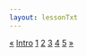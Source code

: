 ```yaml
---
layout: lessonTxt
---
```


<div class="paginationDiv">
<div class="pagination">
  <a onclick="loadOnClick('{{site.baseurl}}/lessons/sintesis_aditiva/chapter1/1.1.2/', '1.1.2.html','', false)" href="javascript:void(0);">&laquo;</a>
  <a onclick="loadOnClick('{{site.baseurl}}/lessons/sintesis_aditiva/chapter2/1.2.1/', '1.2.1.html','', false)" href="javascript:void(0);">Intro</a>
  <a onclick="loadOnClick('{{site.baseurl}}/lessons/sintesis_aditiva/chapter1/1.1.1/a/', '1.1.1-a.html','', false)" href="javascript:void(0);">1</a>
  <a class="active" href="#">2</a>
  <a onclick="loadOnClick('{{site.baseurl}}/lessons/sintesis_aditiva/chapter1/1.1.1/c/', '1.1.1-c.html','', false)" href="javascript:void(0);">3</a>
  <a onclick="loadOnClick('{{site.baseurl}}/lessons/sintesis_aditiva/chapter2/1.1.3/', '1.1.2.html','', false)" href="javascript:void(0);">4</a>
  <a onclick="loadOnClick('{{site.baseurl}}/lessons/sintesis_aditiva/chapter2/1.1.3/', '1.1.2.html','', false)" href="javascript:void(0);">5</a>
  <a onclick="loadOnClick('{{site.baseurl}}/lessons/sintesis_aditiva/chapter1/1.1.4/', '1.1.4.html','1.1.4.csd', false)" href="javascript:void(0);">&raquo;</a>
</div>
</div>

<br>
<script>
    window.audioCtx = new (window.AudioContext || window.webkitAudioContext)();
    $('#editor-container').css("width",0 + '%');
    $('#dragbar').css("left",0 + '%');
    var f = $('#editor-container').outerWidth(true) / $('#editor-container').parent().outerWidth(true) * 100;
    $('#lesson').css("width", (99 - f) + '%');
</script>

<div id="root"></div>
<script type="text/javascript" src="/learn-csound-site/js/main.2d7eaaf0.js"></script>
